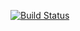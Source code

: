 [![Build Status](https://dev.azure.com/sujaysapient/AgileProject/_apis/build/status%2Fsujay-acharya.azure-devops?branchName=main)](https://dev.azure.com/sujaysapient/AgileProject/_build/latest?definitionId=4&branchName=main)
